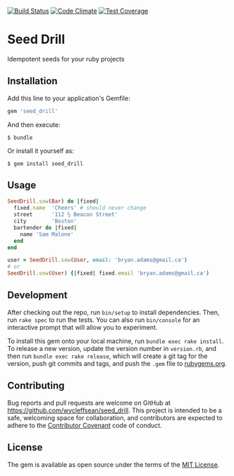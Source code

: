 [![Build Status](https://travis-ci.org/wycleffsean/sowed.svg)](https://travis-ci.org/wycleffsean/sowed)
[![Code Climate](https://codeclimate.com/github/wycleffsean/sowed/badges/gpa.svg)](https://codeclimate.com/github/wycleffsean/sowed)
[![Test Coverage](https://codeclimate.com/github/wycleffsean/sowed/badges/coverage.svg)](https://codeclimate.com/github/wycleffsean/sowed/coverage)

# Seed Drill

Idempotent seeds for your ruby projects

## Installation

Add this line to your application's Gemfile:

```ruby
gem 'seed_drill'
```

And then execute:

    $ bundle

Or install it yourself as:

    $ gem install seed_drill

## Usage

```ruby
SeedDrill.sow(Bar) do |fixed|
  fixed.name  'Cheers' # should never change
  street      '112 ½ Beacon Street'
  city        'Boston'
  bartender do |fixed|
    name 'Sam Malone'
  end
end

user = SeedDrill.sow(User, email: 'bryan.adams@gmail.ca')
# or
SeedDrill.sow(User) {|fixed| fixed.email 'bryan.adams@gmail.ca')
```

## Development

After checking out the repo, run `bin/setup` to install dependencies. Then, run `rake spec` to run the tests. You can also run `bin/console` for an interactive prompt that will allow you to experiment.

To install this gem onto your local machine, run `bundle exec rake install`. To release a new version, update the version number in `version.rb`, and then run `bundle exec rake release`, which will create a git tag for the version, push git commits and tags, and push the `.gem` file to [rubygems.org](https://rubygems.org).

## Contributing

Bug reports and pull requests are welcome on GitHub at https://github.com/wycleffsean/seed_drill. This project is intended to be a safe, welcoming space for collaboration, and contributors are expected to adhere to the [Contributor Covenant](CODE_OF_CONDUCT.md) code of conduct.


## License

The gem is available as open source under the terms of the [MIT License](http://opensource.org/licenses/MIT).

